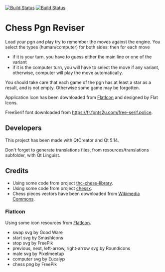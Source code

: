 [![Build Status](https://travis-ci.com/loloof64/ChessPgnReviser.svg?branch=master)](https://travis-ci.com/loloof64/ChessPgnReviser)
[![Build Status](https://ci.appveyor.com/api/projects/status/github/loloof64/ChessPgnReviser?svg=true&branch=master)](https://ci.appveyor.com/api/projects/status/github/loloof64/ChessPgnReviser)

# Chess Pgn Reviser

Load your pgn and play try to remember the moves against the engine.
You select the types (human/computer) for both sides: then for each move
* if it is your turn, you have to guess either the main line or one of the variant
* if it is the computer turn, you will have to select the move if any variant, otherwise, computer will play the move automatically.

You should take care that each game of the pgn has at least a star as a result, and is not empty. Otherwise some game may be forgotten.

Application Icon has been downloaded from [FlatIcon](https://www.flaticon.com/) and designed by Flat Icons.

FreeSerif font downloaded from https://fr.fonts2u.com/free-serif.police.

## Developers

This project has been made with QtCreator and Qt 5.14.

Don't forget to generate translations files, from resources/translations subfolder, with Qt Linguist.

## Credits

* Using some code from project [thc-chess-library](https://github.com/billforsternz/thc-chess-library).
* Using some code from project [chessx](http://chessx.sourceforge.net/).
* Chess pieces vectors have been downloaded from [Wikimedia Commons](https://commons.wikimedia.org/wiki/Category:SVG_chess_pieces).

### FlatIcon

Using some icon resources from [FlatIcon](https://www.flaticon.com/).

* swap svg by Good Ware
* start svg by SmashIcons
* stop svg by FreePik
* previous, next, left-arrow, right-arrow svg by Roundicons
* male svg by Pixelmeetup
* computer svg by Eucalyp
* chess png by FreePik
